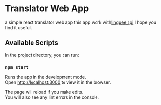 # Translator Web App

a simple react translator web app 
this app work with[linguee api](https://github.com/imankulov/linguee-api)
I hope you find it useful.


## Available Scripts

In the project directory, you can run:

### `npm start`

Runs the app in the development mode.\
Open [http://localhost:3000](http://localhost:3000) to view it in the browser.

The page will reload if you make edits.\
You will also see any lint errors in the console.

